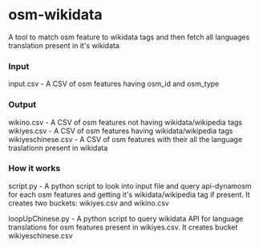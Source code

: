 # osm-wikidata
A tool to match osm feature to wikidata tags and then fetch all languages translation present in it's wikidata

### Input 
input.csv - A CSV of osm features having osm_id and osm_type

### Output
wikino.csv - A CSV of osm features not having wikidata/wikipedia tags 
wikiyes.csv - A CSV of osm features having wikidata/wikipedia tags
wikiyeschinese.csv - A CSV of osm features with their all the language traslationn present in wikidata

### How it works

script.py - A python script to look into input file and query api-dynamosm for each osm features and getting it's wikidata/wikipedia tag if present. It creates two buckets: wikiyes.csv and wikino.csv

loopUpChinese.py - A python script to query wikidata API for language translations for osm features present in wikiyes.csv. It creates bucket wikiyeschinese.csv
